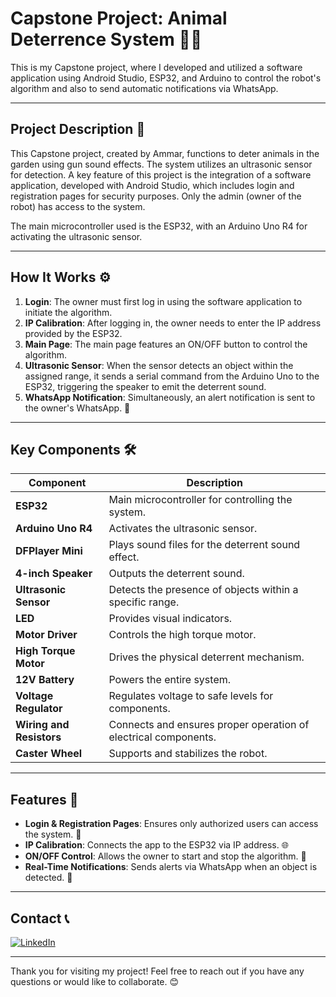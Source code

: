 # Capstone Project: Animal Deterrence System 🐾🚫

This is my Capstone project, where I developed and utilized a software application using Android Studio, ESP32, and Arduino to control the robot's algorithm and also to send automatic notifications via WhatsApp.

---

## Project Description 📜

This Capstone project, created by Ammar, functions to deter animals in the garden using gun sound effects. The system utilizes an ultrasonic sensor for detection. A key feature of this project is the integration of a software application, developed with Android Studio, which includes login and registration pages for security purposes. Only the admin (owner of the robot) has access to the system.

The main microcontroller used is the ESP32, with an Arduino Uno R4 for activating the ultrasonic sensor.

---

## How It Works ⚙️

1. **Login**: The owner must first log in using the software application to initiate the algorithm.
2. **IP Calibration**: After logging in, the owner needs to enter the IP address provided by the ESP32.
3. **Main Page**: The main page features an ON/OFF button to control the algorithm.
4. **Ultrasonic Sensor**: When the sensor detects an object within the assigned range, it sends a serial command from the Arduino Uno to the ESP32, triggering the speaker to emit the deterrent sound.
5. **WhatsApp Notification**: Simultaneously, an alert notification is sent to the owner's WhatsApp. 📱

---

## Key Components 🛠️

| Component               | Description                                                    |
|-------------------------|----------------------------------------------------------------|
| **ESP32**               | Main microcontroller for controlling the system.               |
| **Arduino Uno R4**      | Activates the ultrasonic sensor.                               |
| **DFPlayer Mini**       | Plays sound files for the deterrent sound effect.              |
| **4-inch Speaker**      | Outputs the deterrent sound.                                   |
| **Ultrasonic Sensor**   | Detects the presence of objects within a specific range.       |
| **LED**                 | Provides visual indicators.                                    |
| **Motor Driver**        | Controls the high torque motor.                                |
| **High Torque Motor**   | Drives the physical deterrent mechanism.                       |
| **12V Battery**         | Powers the entire system.                                      |
| **Voltage Regulator**   | Regulates voltage to safe levels for components.               |
| **Wiring and Resistors**| Connects and ensures proper operation of electrical components.|
| **Caster Wheel**        | Supports and stabilizes the robot.                             |

---

## Features 🌟

- **Login & Registration Pages**: Ensures only authorized users can access the system. 🔐
- **IP Calibration**: Connects the app to the ESP32 via IP address. 🌐
- **ON/OFF Control**: Allows the owner to start and stop the algorithm. 📴
- **Real-Time Notifications**: Sends alerts via WhatsApp when an object is detected. 📲

---

## Contact 📞

[![LinkedIn](https://img.shields.io/badge/LinkedIn-Connect-blue)](https://www.linkedin.com/in/muhammad-ammar-yaseer-azizan-48b28a235/)

---

Thank you for visiting my project! Feel free to reach out if you have any questions or would like to collaborate. 😊
